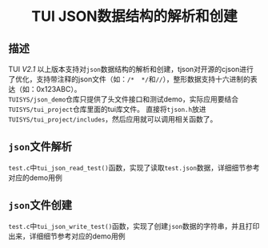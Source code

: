 <h1 align="center"> TUI JSON数据结构的解析和创建 </h1>

## 描述
TUI *V2.1* 以上版本支持对`json`数据结构的解析和创建，tjson对开源的cjson进行了优化，支持带注释的json文件（如：`/*  */`和`//`），整形数据支持十六进制的表达（如：0x123ABC）。<br>
`TUISYS/json_demo`仓库只提供了头文件接口和测试demo，实际应用要结合`TUISYS/tui_project`仓库里面的tui库文件。
直接将`tjson.h`放进`TUISYS/tui_project/includes`，然后应用就可以调用相关函数了。

## `json`文件解析
`test.c`中`tui_json_read_test()`函数，实现了读取`test.json`数据，详细细节参考对应的demo用例

## `json`文件创建
`test.c`中`tui_json_write_test()`函数，实现了创建`json`数据的字符串，并且打印出来，详细细节参考对应的demo用例
